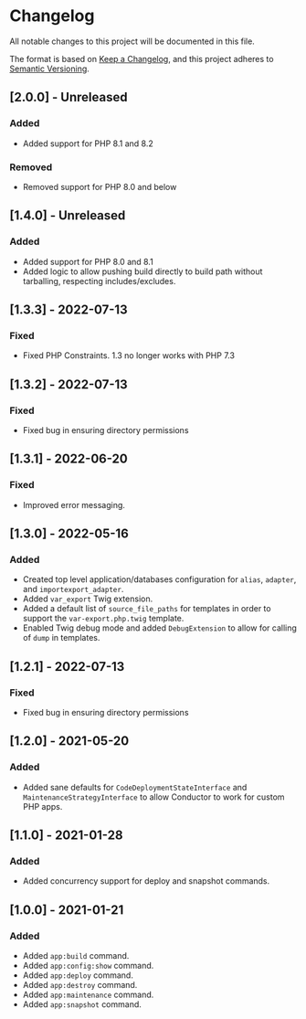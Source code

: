 # Changelog

All notable changes to this project will be documented in this file.

The format is based on [Keep a Changelog](https://keepachangelog.com/en/1.0.0/), and this project adheres
to [Semantic Versioning](https://semver.org/spec/v2.0.0.html).

## [2.0.0] - Unreleased

### Added

- Added support for PHP 8.1 and 8.2

### Removed

- Removed support for PHP 8.0 and below

## [1.4.0] - Unreleased

### Added

- Added support for PHP 8.0 and 8.1
- Added logic to allow pushing build directly to build path without tarballing, respecting includes/excludes.

## [1.3.3] - 2022-07-13

### Fixed

- Fixed PHP Constraints. 1.3 no longer works with PHP 7.3

## [1.3.2] - 2022-07-13

### Fixed

- Fixed bug in ensuring directory permissions

## [1.3.1] - 2022-06-20

### Fixed

- Improved error messaging.

## [1.3.0] - 2022-05-16

### Added

- Created top level application/databases configuration for `alias`, `adapter`, and `importexport_adapter`.
- Added `var_export` Twig extension.
- Added a default list of `source_file_paths` for templates in order to support the
  `var-export.php.twig` template.
- Enabled Twig debug mode and added `DebugExtension` to allow for calling of `dump` in templates.

## [1.2.1] - 2022-07-13

### Fixed

- Fixed bug in ensuring directory permissions

## [1.2.0] - 2021-05-20

### Added

- Added sane defaults for `CodeDeploymentStateInterface` and `MaintenanceStrategyInterface` to allow Conductor to work
  for custom PHP apps.

## [1.1.0] - 2021-01-28

### Added

- Added concurrency support for deploy and snapshot commands.

## [1.0.0] - 2021-01-21

### Added

- Added `app:build` command.
- Added `app:config:show` command.
- Added `app:deploy` command.
- Added `app:destroy` command.
- Added `app:maintenance` command.
- Added `app:snapshot` command.

